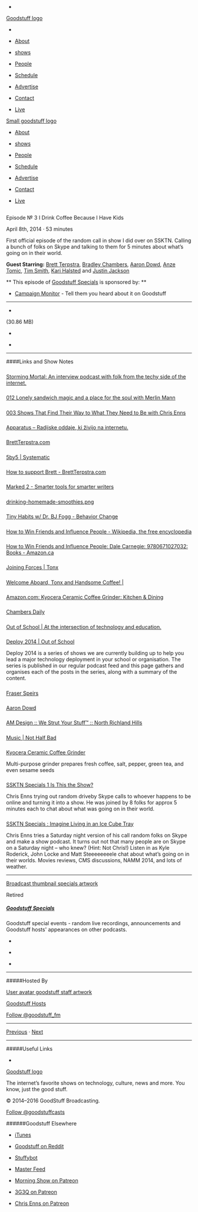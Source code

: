 

-
[Goodstuff logo](http://www.goodstuff.network/)[](/assets/goodstuff_logo-17c1fe6f378352de5d7345f76152130b.svg)

-


-  [About](/about)

-  [shows](/shows)

-  [People](/people)

-  [Schedule](/schedule)

-  [Advertise](/advertise)

-  [Contact](/contact)

-  [Live](/live)


[Small goodstuff logo](http://www.goodstuff.network/)[](/assets/small_goodstuff_logo-bf032e72b9ec41494f4d90905f1ad619.svg)


-  [About](/about)

-  [shows](/shows)

-  [People](/people)

-  [Schedule](/schedule)

-  [Advertise](/advertise)

-  [Contact](/contact)

-  [Live](/live)


##
Episode № 3
I Drink Coffee Because I Have Kids


April 8th, 2014
&middot;
53
minutes


First official episode of the random call in show I did over on SSKTN. Calling a bunch of folks on Skype and talking to them for 5 minutes about what&rsquo;s going on in their world.


**Guest Starring:**
[Brett Terpstra](/people/brett-terpstra),  [Bradley Chambers](/people/bradley-chambers),  [Aaron Dowd](/people/aaron-dowd),  [Anze Tomic](/people/anze-tomic),  [Tim Smith](/people/ttimsmith),  [Kari Halsted](/people/kari-halsted) and  [Justin Jackson](/people/justin-jackson)


**
This episode of
[Goodstuff Specials](/specials)
is sponsored by:
**


-  [Campaign Monitor](http://www.campaignmonitor.com/) - Tell them you heard about it on Goodstuff


------------------------------


-
[](https://goodstuffs3.s3.amazonaws.com/uploads/specials-3.mp3)(30.86 MB)

-
[](http://twitter.com/intent/tweet?text=Goodstuff%20Specials%20%E2%84%96%203%20on%20@goodstuff_fm%20-%20http://goodstuff.network/specials/3)

-
[](http://www.facebook.com/sharer/sharer.php?u=http://goodstuff.network/specials/3)


------------------------------


####Links and Show Notes

#####
[Storming Mortal: An interview podcast with folk from the techy side of the internet.](http://stormingmortal.com/)


#####
[012 Lonely sandwich magic and a place for the soul with Merlin Mann](http://stormingmortal.com/12/)


#####
[003 Shows That Find Their Way to What They Need to Be with Chris Enns](http://stormingmortal.com/3/)


#####
[Apparatus – Radijske oddaje, ki živijo na internetu.](http://apparatus.si/)


#####
[BrettTerpstra.com](http://brettterpstra.com/)


#####
[5by5 | Systematic](http://5by5.tv/systematic)


#####
[How to support Brett - BrettTerpstra.com](http://brettterpstra.com/support/)


#####
[Marked 2 - Smarter tools for smarter writers](http://marked2app.com/)


#####
[drinking-homemade-smoothies.png](http://glui.me/?i=6229vpxp0blv9mq/drinking-homemade-smoothies.png/)


#####
[Tiny Habits w/ Dr. BJ Fogg - Behavior Change](http://tinyhabits.com/)


#####
[How to Win Friends and Influence People - Wikipedia, the free encyclopedia](http://en.wikipedia.org/wiki/How_to_Win_Friends_and_Influence_People)


#####
[How to Win Friends and Influence People: Dale Carnegie: 9780671027032: Books - Amazon.ca](http://www.amazon.ca/How-Win-Friends-Influence-People/dp/0671027034)


#####
[Joining Forces | Tonx](https://tonx.org/frequency/joining-forces)


#####
[Welcome Aboard, Tonx and Handsome Coffee! |](http://blog.bluebottlecoffee.com/post/82020818086/welcome-aboard-tonx-and-handsome-coffee)


#####
[Amazon.com: Kyocera Ceramic Coffee Grinder: Kitchen & Dining](http://www.amazon.com/Kyocera-CM-50-CF-Ceramic-Grinder/dp/B003S9XF7K/ref=sr_1_4?ie=UTF8&qid=1396975557&sr=8-4&keywords=hario+grinder)


#####
[Chambers Daily](http://chambersdaily.com/)


#####
[Out of School | At the intersection of technology and education.](http://outofschool.net/)


#####
[Deploy 2014 | Out of School](http://outofschool.net/deploy2014/)


Deploy 2014 is a series of shows we are currently building up to help you lead a major technology deployment in your school or organisation. The series is published in our regular podcast feed and this page gathers and organises each of the posts in the series, along with a summary of the content.


#####
[Fraser Speirs](http://www.speirs.org/)


#####
[Aaron Dowd](http://aarondowd.com/)


#####
[AM Design :: We Strut Your Stuff™ :: North Richland Hills](http://www.amdesign.com/)


#####
[Music | Not Half Bad](http://nothalfbad.bandcamp.com/)


#####
[Kyocera Ceramic Coffee Grinder](http://www.amazon.com/gp/product/B003S9XF7K/ref=as_li_ss_tl?ie=UTF8&camp=1789&creative=390957&creativeASIN=B003S9XF7K&linkCode=as2&tag=farawsoclose-20)


Multi-purpose grinder prepares fresh coffee, salt, pepper, green tea, and even sesame seeds


#####
[SSKTN Specials 1 Is This the Show?](http://www.ssktn.com/specials/1/)


Chris Enns trying out random driveby Skype calls to whoever happens to be online and turning it into a show. He was joined by 8 folks for approx 5 minutes each to chat about what was going on in their world.


#####
[SSKTN Specials : Imagine Living in an Ice Cube Tray](http://www.ssktn.com/specials/4/)


Chris Enns tries a Saturday night version of his call random folks on Skype and make a show podcast. It turns out not that many people are on Skype on a Saturday night – who knew? (Hint: Not Chris!) Listen in as Kyle Roderick, John Locke and Matt Steeeeeeeele chat about what’s going on in their worlds. Movies reviews, CMS discussions, NAMM 2014, and lots of weather.


------------------------------


[Broadcast thumbnail specials artwork](/specials)[](https://goodstuffs3.s3.amazonaws.com/uploads/broadcast/image/24/broadcast_thumbnail_specials_artwork.png)

Retired


##### [Goodstuff Specials](/specials)


Goodstuff special events - random live recordings, announcements and Goodstuff hosts' appearances on other podcasts.

-
[](https://itunes.apple.com/us/podcast/goodstuff-specials/id854159948?mt=2)

-
[](/specials/feed)

-
[](mailto:sponsorship+specials@goodstuff.network?subject=%5BGoodStuff%20FM%5D%20Sponsorship%20Inquiry%20for%20Goodstuff%20Specials)


------------------------------


#####Hosted By


[User avatar goodstuff staff artwork](/people/goodstuff-hosts)[](https://goodstuffs3.s3.amazonaws.com/uploads/user/avatar/38/user_avatar_goodstuff-staff_artwork.png)

[Goodstuff Hosts](/people/goodstuff-hosts)


[Follow @goodstuff_fm](https://twitter.com/goodstuff_fm)


------------------------------


[Previous](/specials/2)
&middot;
[Next](/specials/4)


------------------------------


#####Useful Links

-
[](mailto:contact+specials@goodstuff.network?subject=%5BGoodstuff%20FM%5D%20Feedback%20for%20Goodstuff%20Specials)


[Goodstuff logo](http://www.goodstuff.network/)[](/assets/goodstuff_logo-17c1fe6f378352de5d7345f76152130b.svg)


The internet’s favorite shows on technology, culture, news and more. You know, just the good stuff.


&copy; 2014&ndash;2016 GoodStuff Broadcasting.

[Follow @goodstuffcasts](https://twitter.com/goodstuffcasts)


######Goodstuff Elsewhere

-  [iTunes](https://itunes.apple.com/us/artist/goodstuff-fm/id843385597?mt=2)

-  [Goodstuff on Reddit](https://www.reddit.com/r/Goodstuff_fm/)

-  [Stuffybot](http://stuffybot.goodstuff.network)

-  [Master Feed](/master/feed)

-  [Morning Show on Patreon](https://www.patreon.com/morningshow)

-  [3G3Q on Patreon](https://www.patreon.com/3g3q)

-  [Chris Enns on Patreon](https://www.patreon.com/ichris)
